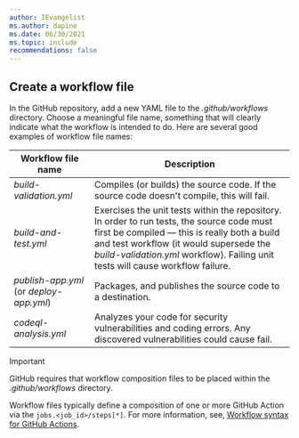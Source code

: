 ```yaml
---
author: IEvangelist
ms.author: dapine
ms.date: 06/30/2021
ms.topic: include
recommendations: false
---
```


## Create a workflow file

In the GitHub repository, add a new YAML file to the *.github/workflows* directory. Choose a meaningful file name, something that will clearly indicate what the workflow is intended to do. Here are several good examples of workflow file names:

| Workflow file name | Description |
|--|--|
| *build-validation.yml* | Compiles (or builds) the source code. If the source code doesn't compile, this will fail. |
| *build-and-test.yml* | Exercises the unit tests within the repository. In order to run tests, the source code must first be compiled &mdash; this is really both a build and test workflow (it would supersede the *build-validation.yml* workflow). Failing unit tests will cause workflow failure. |
| *publish-app.yml* (or *deploy-app.yml*) | Packages, and publishes the source code to a destination. |
| *codeql-analysis.yml* | Analyzes your code for security vulnerabilities and coding errors. Any discovered vulnerabilities could cause fail. |

> [!IMPORTANT]
> GitHub requires that workflow composition files to be placed within the *.github/workflows* directory.

Workflow files typically define a composition of one or more GitHub Action via the `jobs.<job_id>/steps[*]`. For more information, see, [Workflow syntax for GitHub Actions](https://docs.github.com/actions/reference/workflow-syntax-for-github-actions).
